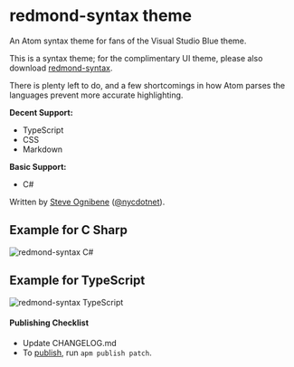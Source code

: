 # redmond-syntax theme

An Atom syntax theme for fans of the Visual Studio Blue theme.

This is a syntax theme; for the complimentary UI theme, please also download [redmond-syntax](https://atom.io/themes/redmond-ui).

There is plenty left to do, and a few shortcomings in how Atom parses the languages prevent more accurate highlighting.

**Decent Support:**
  * TypeScript
  * CSS
  * Markdown

**Basic Support:**
  * C#

Written by [Steve Ognibene](http://www.legendaryapps.com/) ([@nycdotnet](https://twitter.com/nycdotnet)).

## Example for C Sharp
![redmond-syntax C#](https://cloud.githubusercontent.com/assets/3755379/8398216/0fdbefee-1db4-11e5-9f05-8da4e7fa60b5.PNG)

## Example for TypeScript
![redmond-syntax TypeScript](https://cloud.githubusercontent.com/assets/3755379/8398217/11619878-1db4-11e5-84cf-9a75c392ef2b.PNG)

#### Publishing Checklist
  * Update CHANGELOG.md
  * To [publish](https://atom.io/docs/v0.186.0/publishing-a-package), run `apm publish patch`.
